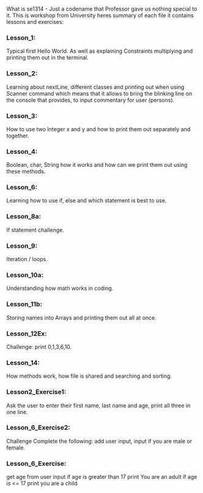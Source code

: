 What is se1314 - Just a codename that Professor gave us nothing special to it.
This is workshop from University heres summary of each file it contains lessons and exercises:

### Lesson_1:

Typical first Hello World. As well as explaining Constraints multiplying and printing them out in the terminal.

### Lesson_2:

Learning about nextLine, different classes and printing out when using Scanner command which means that it allows to bring the blinking line on the console that provides, to input commentary for user (persons).

### Lesson_3:

How to use two Integer x and y and how to print them out separately and together.

### Lesson_4:

Boolean, char, String how it works and how can we print them out using these methods.

### Lesson_6:

Learning how to use if, else and which statement is best to use.

### Lesson_8a:

If statement challenge.

### Lesson_9:

Iteration / loops.

### Lesson_10a:

Understanding how math works in coding.

### Lesson_11b:

Storing names into Arrays and printing them out all at once.

### Lesson_12Ex:

Challenge: print 0,1,3,6,10.

### Lesson_14:

How methods work, how file is shared and searching and sorting.

### Lesson2_Exercise1:

Ask the user to enter their first name, last name and age, print all three in one line.

### Lesson_6_Exercise2:

Challenge Complete the following: add user input, input if you are male or female.

### Lesson_6_Exercise:

get age from user input if age is greater than 17 print You are an adult if age is <= 17 print you are a child